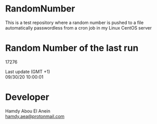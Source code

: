 # RandomNumber    
This is a test repository where a random number is pushed to a file automatically passwordless from a cron job in my Linux CentOS server    
# Random Number of the last run   
17276
      
Last update (GMT +1)    
09/30/20 10:00:01
# Developer    
Hamdy Abou El Anein   
hamdy.aea@protonmail.com
